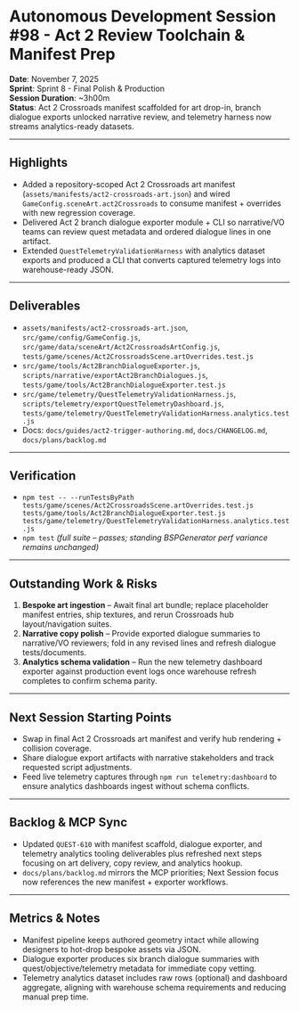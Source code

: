 # Autonomous Development Session #98 - Act 2 Review Toolchain & Manifest Prep  
**Date**: November 7, 2025  
**Sprint**: Sprint 8 - Final Polish & Production  
**Session Duration**: ~3h00m  
**Status**: Act 2 Crossroads manifest scaffolded for art drop-in, branch dialogue exports unlocked narrative review, and telemetry harness now streams analytics-ready datasets.

---

## Highlights
- Added a repository-scoped Act 2 Crossroads art manifest (`assets/manifests/act2-crossroads-art.json`) and wired `GameConfig.sceneArt.act2Crossroads` to consume manifest + overrides with new regression coverage.
- Delivered Act 2 branch dialogue exporter module + CLI so narrative/VO teams can review quest metadata and ordered dialogue lines in one artifact.
- Extended `QuestTelemetryValidationHarness` with analytics dataset exports and produced a CLI that converts captured telemetry logs into warehouse-ready JSON.

---

## Deliverables
- `assets/manifests/act2-crossroads-art.json`, `src/game/config/GameConfig.js`, `src/game/data/sceneArt/Act2CrossroadsArtConfig.js`, `tests/game/scenes/Act2CrossroadsScene.artOverrides.test.js`
- `src/game/tools/Act2BranchDialogueExporter.js`, `scripts/narrative/exportAct2BranchDialogues.js`, `tests/game/tools/Act2BranchDialogueExporter.test.js`
- `src/game/telemetry/QuestTelemetryValidationHarness.js`, `scripts/telemetry/exportQuestTelemetryDashboard.js`, `tests/game/telemetry/QuestTelemetryValidationHarness.analytics.test.js`
- Docs: `docs/guides/act2-trigger-authoring.md`, `docs/CHANGELOG.md`, `docs/plans/backlog.md`

---

## Verification
- `npm test -- --runTestsByPath tests/game/scenes/Act2CrossroadsScene.artOverrides.test.js tests/game/tools/Act2BranchDialogueExporter.test.js tests/game/telemetry/QuestTelemetryValidationHarness.analytics.test.js`
- `npm test` *(full suite – passes; standing BSPGenerator perf variance remains unchanged)*

---

## Outstanding Work & Risks
1. **Bespoke art ingestion** – Await final art bundle; replace placeholder manifest entries, ship textures, and rerun Crossroads hub layout/navigation suites.
2. **Narrative copy polish** – Provide exported dialogue summaries to narrative/VO reviewers; fold in any revised lines and refresh dialogue tests/documents.
3. **Analytics schema validation** – Run the new telemetry dashboard exporter against production event logs once warehouse refresh completes to confirm schema parity.

---

## Next Session Starting Points
- Swap in final Act 2 Crossroads art manifest and verify hub rendering + collision coverage.
- Share dialogue export artifacts with narrative stakeholders and track requested script adjustments.
- Feed live telemetry captures through `npm run telemetry:dashboard` to ensure analytics dashboards ingest without schema conflicts.

---

## Backlog & MCP Sync
- Updated `QUEST-610` with manifest scaffold, dialogue exporter, and telemetry analytics tooling deliverables plus refreshed next steps focusing on art delivery, copy review, and analytics hookup.
- `docs/plans/backlog.md` mirrors the MCP priorities; Next Session focus now references the new manifest + exporter workflows.

---

## Metrics & Notes
- Manifest pipeline keeps authored geometry intact while allowing designers to hot-drop bespoke assets via JSON.
- Dialogue exporter produces six branch dialogue summaries with quest/objective/telemetry metadata for immediate copy vetting.
- Telemetry analytics dataset includes raw rows (optional) and dashboard aggregate, aligning with warehouse schema requirements and reducing manual prep time.
